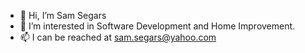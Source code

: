 - 👋 Hi, I’m Sam Segars
- 👀 I’m interested in Software Development and Home Improvement.
- 📫 I can be reached at sam.segars@yahoo.com

